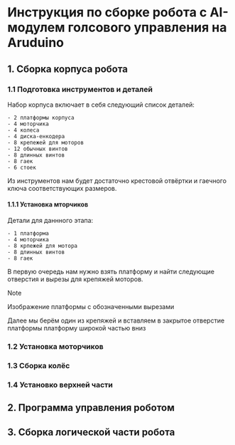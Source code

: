 # Инструкция по сборке робота с AI-модулем голсового управления на Aruduino
## 1. Сборка корпуса робота
### 1.1 Подготовка инструментов и деталей
  Набор корпуса включает в себя следующий список деталей:
  
    - 2 платформы корпуса
    - 4 моторчика
    - 4 колеса
    - 4 диска-енкодера
    - 8 крепежей для моторов
    - 12 обычных винтов
    - 8 длинных винтов
    - 8 гаек
    - 6 стоек

  Из инструментов нам будет достаточно крестовой отвёртки и гаечного ключа соответствующих размеров.
#### 1.1.1 Установка мторчиков
  Детали для даннного этапа:
  
    - 1 платформа
    - 4 моторчика
    - 8 крпежей для мотора
    - 8 длинных винтов
    - 8 гаек

  В первую очередь нам нужно взять платформу и найти следующие отверстия и вырезы для крепяжей моторов.
    
  > [!NOTE]
  > Изображение платформы с обозначенными вырезами
  
  Далее мы берём один из крепяжей и вставляем в закрытое отверстие платформы платформу широкой частью вниз
### 1.2 Установка моторчиков
### 1.3 Сборка колёс
### 1.4 Установко верхней части
## 2. Программа управления роботом
## 3. Сборка логической части робота
